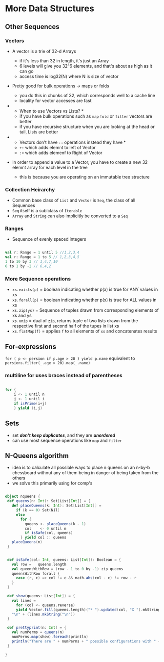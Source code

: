# More Data Structures

## Other Sequences

### Vectors

+ A vector is a trie of 32-d Arrays
  + if it's less than 32 in length, it's just an Array
  + 6 levels will give you 32^6 elements, and that's about as high as it can go
  + access time is log32(N) where N is size of vector

+ Pretty good for bulk operations -> maps or folds
  + you do this in chunks of 32, which corresponds well to a cache line
  + locality for vector accesses are fast
+ * When to use Vectors vs Lists? *
  + if you have bulk operations such as ```map``` ```fold``` or ```filter``` vectors are better
  + if you have recursive structure when you are looking at the head or tail, Lists are better
+ * Vectors don't have ```::``` operations instead they have *
  + ```+:``` which adds elemnt to left of Vector
  + ```:+``` which adds elemenf to Right of Vector
+ In order to append a value to a Vector, you have to create a new 32 elemnt array for each level in the tree
  + this is because you are operating on an immutable tree structure 

### Collection Heirarchy

+ Common base class of ```List``` and ```Vector``` is ```Seq```, the class of all Sequences
+ ```Seq``` itself is a sublclass of ```Iterable```
+ ```Array``` and ```String``` can also implicitly be converted to a ```Seq```

### Ranges

+ Sequence of evenly spaced integers

```scala

val r: Range = 1 until 5 //1,2,3,4
val r: Range = 1 to 5 // 1,2,3,4,5
1 to 10 by 3 // 1,4,7,10
6 to 1 by -2 // 6,4,2

```

### More Sequence operations

+ ```xs.exists(p)``` = boolean indicating whether p(x) is true for ANY values in xs
+ ```xs.forall(p)``` = boolean indicating whether p(x) is true for ALL values in xs
+ ```xs.zip(ys)``` = Sequence of tuples drawn from corresponding elements of xs and ys
+ ```xs.unip``` = dual of ```zip```, returns tuple of two lists drawn from the respective first and second half of the tupes in list xs
+ ```xs.flatMap(f)``` = applies ```f``` to all elements of ```xs``` and concatenates results

## For-expressions

``` for ( p <- persion if p.age > 20 ) yield p.name ```
equivalent to
``` persions.filter(_.age > 20).map(_.name)```

### multiline for uses braces instead of parentheses

```scala

for {
    i <- 1 until n
    j <- 1 until i
    if isPrime(i+j)
    } yield (i,j)

```

## Sets

+ set ***don't keep duplicates***, and they are ***unordered***
+ can use most sequence operations like ```map``` and ```filter```

## N-Queens algorithm

+ idea is to calculate all possible ways to place n queens on an n-by-b chessboard without any of them being in danger of being taken from the others
+ we solve this primarily  using for comp's

 ```scala

 object nqueens {
  def queens(n: Int): Set[List[Int]] = {
    def placeQueens(k: Int): Set[List[Int]] = 
      if (k == 0) Set(Nil)
      else 
        for {
          queens <- placeQueens(k - 1)
          col    <- 0 until n
          if isSafe(col, queens)
        } yield col :: queens
    placeQueens(n)
  }


  def isSafe(col: Int, queens: List[Int]): Boolean = {
    val row =   queens.length
    val queensWithRow = (row - 1 to 0 by -1) zip queens
    queensWithRow forall {
      case (r, c) => col != c && math.abs(col - c) != row - r
    }
  }

  def show(queens: List[Int]) = {
    val lines = 
      for (col <- queens.reverse)
      yield Vector.fill(queens.length)("* ").updated(col, "X ").mkString
    "\n" + (lines.mkString("\n"))
  }

  def prettyprint(n: Int) = {
    val numPerms = queens(n)
    numPerms.map(show).foreach(println)
    println("There are " + numPerms + " possible configurations with " + n + " queens.")
  }

 }

```

